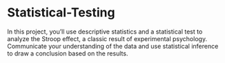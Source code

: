 # Statistical-Testing

In this project, you’ll use descriptive statistics and a statistical test to analyze the Stroop effect, a classic
result of experimental psychology. Communicate your understanding of the data and use statistical
inference to draw a conclusion based on the results.
